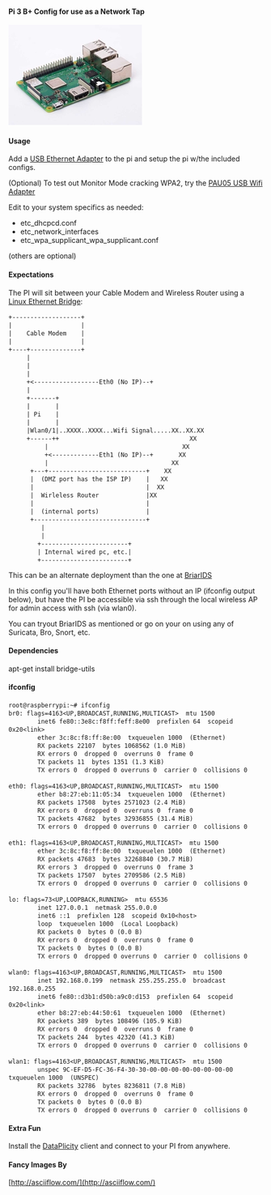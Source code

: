 #### Pi 3 B+ Config for use as a Network Tap 
![Ras Pi](pi.png)

#### Usage
Add a [USB Ethernet Adapter](https://www.amazon.com/gp/product/B00FFJ0RKE/) to the pi and setup the pi w/the included configs.

(Optional) To test out Monitor Mode cracking WPA2, try the [PAU05 USB Wifi Adapter](https://www.amazon.com/Panda-300Mbps-Wireless-USB-Adapter/dp/B00EQT0YK2)

Edit to your system specifics as needed:
- etc_dhcpcd.conf
- etc_network_interfaces
- etc_wpa_supplicant_wpa_supplicant.conf

(others are optional)


#### Expectations
The PI will sit between your Cable Modem and Wireless Router using a [Linux Ethernet Bridge](http://www.microhowto.info/howto/bridge_traffic_between_two_or_more_ethernet_interfaces_on_linux.html):

```
+-------------------+
|                   |
|    Cable Modem    |
|                   |
+----+--------------+
     |
     |
     |
     +<------------------Eth0 (No IP)--+
     |
     +-------+
     |       |
     | Pi    |
     |       |
     |Wlan0/1|..XXXX..XXXX...Wifi Signal.....XX..XX.XX
     +------++                                    XX
          |                                     XX
          +<-------------Eth1 (No IP)--+       XX
          |                                  XX
      +---+---------------------------+    XX
      |  (DMZ port has the ISP IP)    |   XX
      |                               |  XX
      |  Wirleless Router             |XX
      |                               |
      |  (internal ports)             |
      +-------------------------------+
         |
         |
        +------------------------+
        | Internal wired pc, etc.|
        +------------------------+

```

This can be an alternate deployment than the one at [BriarIDS](https://github.com/musicmancorley/BriarIDS/wiki/Deployment-Instructions)

In this config you'll have both Ethernet ports without an IP (ifconfig output below), but have the PI be accessible via ssh through the local wireless AP for admin access with ssh (via wlan0). 

You can tryout BriarIDS as mentioned or go on your on using any of Suricata, Bro, Snort, etc.

#### Dependencies 
apt-get install bridge-utils

#### ifconfig

```
root@raspberrypi:~# ifconfig 
br0: flags=4163<UP,BROADCAST,RUNNING,MULTICAST>  mtu 1500
        inet6 fe80::3e8c:f8ff:feff:8e00  prefixlen 64  scopeid 0x20<link>
        ether 3c:8c:f8:ff:8e:00  txqueuelen 1000  (Ethernet)
        RX packets 22107  bytes 1068562 (1.0 MiB)
        RX errors 0  dropped 0  overruns 0  frame 0
        TX packets 11  bytes 1351 (1.3 KiB)
        TX errors 0  dropped 0 overruns 0  carrier 0  collisions 0

eth0: flags=4163<UP,BROADCAST,RUNNING,MULTICAST>  mtu 1500
        ether b8:27:eb:11:05:34  txqueuelen 1000  (Ethernet)
        RX packets 17508  bytes 2571023 (2.4 MiB)
        RX errors 0  dropped 0  overruns 0  frame 0
        TX packets 47682  bytes 32936855 (31.4 MiB)
        TX errors 0  dropped 0 overruns 0  carrier 0  collisions 0

eth1: flags=4163<UP,BROADCAST,RUNNING,MULTICAST>  mtu 1500
        ether 3c:8c:f8:ff:8e:00  txqueuelen 1000  (Ethernet)
        RX packets 47683  bytes 32268840 (30.7 MiB)
        RX errors 3  dropped 0  overruns 0  frame 3
        TX packets 17507  bytes 2709586 (2.5 MiB)
        TX errors 0  dropped 0 overruns 0  carrier 0  collisions 0

lo: flags=73<UP,LOOPBACK,RUNNING>  mtu 65536
        inet 127.0.0.1  netmask 255.0.0.0
        inet6 ::1  prefixlen 128  scopeid 0x10<host>
        loop  txqueuelen 1000  (Local Loopback)
        RX packets 0  bytes 0 (0.0 B)
        RX errors 0  dropped 0  overruns 0  frame 0
        TX packets 0  bytes 0 (0.0 B)
        TX errors 0  dropped 0 overruns 0  carrier 0  collisions 0

wlan0: flags=4163<UP,BROADCAST,RUNNING,MULTICAST>  mtu 1500
        inet 192.168.0.199  netmask 255.255.255.0  broadcast 192.168.0.255
        inet6 fe80::d3b1:d50b:a9c0:d153  prefixlen 64  scopeid 0x20<link>
        ether b8:27:eb:44:50:61  txqueuelen 1000  (Ethernet)
        RX packets 389  bytes 108496 (105.9 KiB)
        RX errors 0  dropped 0  overruns 0  frame 0
        TX packets 244  bytes 42320 (41.3 KiB)
        TX errors 0  dropped 0 overruns 0  carrier 0  collisions 0

wlan1: flags=4163<UP,BROADCAST,RUNNING,MULTICAST>  mtu 1500
        unspec 9C-EF-D5-FC-36-F4-30-30-00-00-00-00-00-00-00-00  txqueuelen 1000  (UNSPEC)
        RX packets 32786  bytes 8236811 (7.8 MiB)
        RX errors 0  dropped 0  overruns 0  frame 0
        TX packets 0  bytes 0 (0.0 B)
        TX errors 0  dropped 0 overruns 0  carrier 0  collisions 0

```

#### Extra Fun
Install the [DataPlicity](https://www.dataplicity.com) client and connect to your PI from anywhere.

#### Fancy Images By  ####
[http://asciiflow.com/](http://asciiflow.com/)
